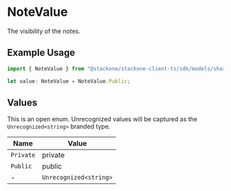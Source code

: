 # NoteValue

The visibility of the notes.

## Example Usage

```typescript
import { NoteValue } from "@stackone/stackone-client-ts/sdk/models/shared";

let value: NoteValue = NoteValue.Public;
```

## Values

This is an open enum. Unrecognized values will be captured as the `Unrecognized<string>` branded type.

| Name                   | Value                  |
| ---------------------- | ---------------------- |
| `Private`              | private                |
| `Public`               | public                 |
| -                      | `Unrecognized<string>` |